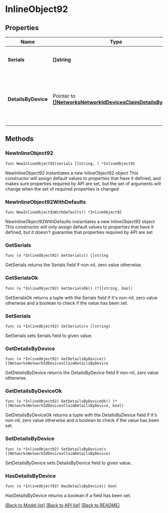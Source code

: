 # InlineObject92

## Properties

Name | Type | Description | Notes
------------ | ------------- | ------------- | -------------
**Serials** | **[]string** | A list of serials of devices to claim | 
**DetailsByDevice** | Pointer to [**[]NetworksNetworkIdDevicesClaimDetailsByDevice**](NetworksNetworkIdDevicesClaimDetailsByDevice.md) | Optional details for claimed devices (currently only used for Catalyst devices) | [optional] 

## Methods

### NewInlineObject92

`func NewInlineObject92(serials []string, ) *InlineObject92`

NewInlineObject92 instantiates a new InlineObject92 object
This constructor will assign default values to properties that have it defined,
and makes sure properties required by API are set, but the set of arguments
will change when the set of required properties is changed

### NewInlineObject92WithDefaults

`func NewInlineObject92WithDefaults() *InlineObject92`

NewInlineObject92WithDefaults instantiates a new InlineObject92 object
This constructor will only assign default values to properties that have it defined,
but it doesn't guarantee that properties required by API are set

### GetSerials

`func (o *InlineObject92) GetSerials() []string`

GetSerials returns the Serials field if non-nil, zero value otherwise.

### GetSerialsOk

`func (o *InlineObject92) GetSerialsOk() (*[]string, bool)`

GetSerialsOk returns a tuple with the Serials field if it's non-nil, zero value otherwise
and a boolean to check if the value has been set.

### SetSerials

`func (o *InlineObject92) SetSerials(v []string)`

SetSerials sets Serials field to given value.


### GetDetailsByDevice

`func (o *InlineObject92) GetDetailsByDevice() []NetworksNetworkIdDevicesClaimDetailsByDevice`

GetDetailsByDevice returns the DetailsByDevice field if non-nil, zero value otherwise.

### GetDetailsByDeviceOk

`func (o *InlineObject92) GetDetailsByDeviceOk() (*[]NetworksNetworkIdDevicesClaimDetailsByDevice, bool)`

GetDetailsByDeviceOk returns a tuple with the DetailsByDevice field if it's non-nil, zero value otherwise
and a boolean to check if the value has been set.

### SetDetailsByDevice

`func (o *InlineObject92) SetDetailsByDevice(v []NetworksNetworkIdDevicesClaimDetailsByDevice)`

SetDetailsByDevice sets DetailsByDevice field to given value.

### HasDetailsByDevice

`func (o *InlineObject92) HasDetailsByDevice() bool`

HasDetailsByDevice returns a boolean if a field has been set.


[[Back to Model list]](../README.md#documentation-for-models) [[Back to API list]](../README.md#documentation-for-api-endpoints) [[Back to README]](../README.md)


